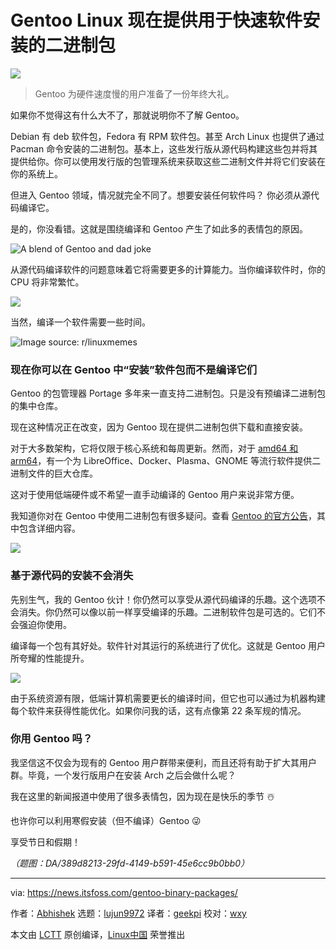 [#]: subject: "Big News! Gentoo Linux is Now Providing Binary Packages for Quick Software Installation"
[#]: via: "https://news.itsfoss.com/gentoo-binary-packages/"
[#]: author: "Abhishek https://news.itsfoss.com/author/root/"
[#]: collector: "lujun9972/lctt-scripts-1700446145"
[#]: translator: "geekpi"
[#]: reviewer: "wxy"
[#]: publisher: "wxy"
[#]: url: "https://linux.cn/article-16528-1.html"

Gentoo Linux 现在提供用于快速软件安装的二进制包
======

![][0]

> Gentoo 为硬件速度慢的用户准备了一份年终大礼。

如果你不觉得这有什么大不了，那就说明你不了解 Gentoo。

Debian 有 deb 软件包，Fedora 有 RPM 软件包。甚至 Arch Linux 也提供了通过 Pacman 命令安装的二进制包。基本上，这些发行版从源代码构建这些包并将其提供给你。你可以使用发行版的包管理系统来获取这些二进制文件并将它们安装在你的系统上。

但进入 Gentoo 领域，情况就完全不同了。想要安装任何软件吗？ 你必须从源代码编译它。

是的，你没看错。这就是围绕编译和 Gentoo 产生了如此多的表情包的原因。

![A blend of Gentoo and dad joke][1]

从源代码编译软件的问题意味着它将需要更多的计算能力。当你编译软件时，你的 CPU 将非常繁忙。

![][2]

当然，编译一个软件需要一些时间。

![Image source: r/linuxmemes][3]

### 现在你可以在 Gentoo 中“安装”软件包而不是编译它们

Gentoo 的包管理器 Portage 多年来一直支持二进制包。只是没有预编译二进制包的集中仓库。

现在这种情况正在改变，因为 Gentoo 现在提供二进制包供下载和直接安装。

对于大多数架构，它将仅限于核心系统和每周更新。然而，对于 [amd64 和 arm64][4]，有一个为 LibreOffice、Docker、Plasma、GNOME 等流行软件提供二进制文件的巨大仓库。

这对于使用低端硬件或不希望一直手动编译的 Gentoo 用户来说非常方便。

我知道你对在 Gentoo 中使用二进制包有很多疑问。查看 [Gentoo 的官方公告][5]，其中包含详细内容。

![][6]

### 基于源代码的安装不会消失

先别生气，我的 Gentoo 伙计！你仍然可以享受从源代码编译的乐趣。这个选项不会消失。你仍然可以像以前一样享受编译的乐趣。二进制软件包是可选的。它们不会强迫你使用。

编译每一个包有其好处。软件针对其运行的系统进行了优化。这就是 Gentoo 用户所夸耀的性能提升。

![][7]

由于系统资源有限，低端计算机需要更长的编译时间，但它也可以通过为机器构建每个软件来获得性能优化。如果你问我的话，这有点像第 22 条军规的情况。

### 你用 Gentoo 吗？

我坚信这不仅会为现有的 Gentoo 用户群带来便利，而且还将有助于扩大其用户群。毕竟，一个发行版用户在安装 Arch 之后会做什么呢？

我在这里的新闻报道中使用了很多表情包，因为现在是快乐的季节 ☃️

也许你可以利用寒假安装（但不编译）Gentoo 😜

享受节日和假期！

*（题图：DA/389d8213-29fd-4149-b591-45e6cc9b0bb0）*

--------------------------------------------------------------------------------

via: https://news.itsfoss.com/gentoo-binary-packages/

作者：[Abhishek][a]
选题：[lujun9972][b]
译者：[geekpi](https://github.com/geekpi)
校对：[wxy](https://github.com/wxy)

本文由 [LCTT](https://github.com/LCTT/TranslateProject) 原创编译，[Linux中国](https://linux.cn/) 荣誉推出

[a]: https://news.itsfoss.com/author/root/
[b]: https://github.com/lujun9972
[1]: https://news.itsfoss.com/content/images/2023/12/gentoo-ifi-it-moves-compile-it.png
[2]: https://news.itsfoss.com/content/images/2023/12/gentoo-compile-meme.png
[3]: https://news.itsfoss.com/content/images/2023/12/gentoo-compile-time-meme.webp
[4]: https://itsfoss.com/arm-aarch64-x86_64/
[5]: https://www.gentoo.org/news/2023/12/29/Gentoo-binary.html
[6]: https://www.gentoo.org/assets/img/logo/icon-192.png
[7]: https://news.itsfoss.com/content/images/2023/12/gentoo-faster-meme.png
[0]: https://img.linux.net.cn/data/attachment/album/202401/03/142406n5k61kq3xddmu8mk.jpg